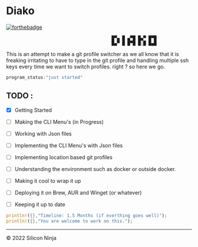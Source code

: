 # Diako

[![forthebadge](https://forthebadge.com/images/badges/made-with-rust.svg)](https://forthebadge.com)

```
                                        █▀▄ █ ▄▀█ █▄▀ █▀█
                                        █▄▀ █ █▀█ █░█ █▄█
```

This is an attempt to make a git profile switcher as we all know that it is freaking irritating to have to type in the git profile and handling multiple ssh keys every time we want to switch profiles. right ? so here we go.

```csharp
program_status:"just started"
```

## TODO :

- [x] Getting Started
- [ ] Making the CLI Menu's (in Progress)
- [ ] Working with Json files
- [ ] Implementing the CLI Menu's with Json files
- [ ] Implementing location based git profiles
- [ ] Understanding the environment such as docker or outside docker.
- [ ] Making it cool to wrap it up
- [ ] Deploying it on Brew, AUR and Winget (or whatever)
- [ ] Keeping it up to date



```rust
println!({},"Timeline: 1.5 Months (if everthing goes well)"); 
println!({},"You are welcome to work on this."); 
```

----
© 2022 Silicon Ninja
